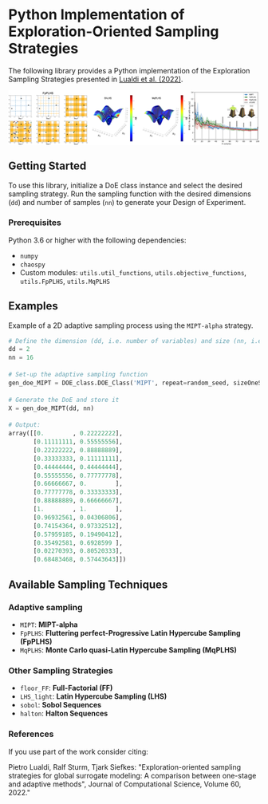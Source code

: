 # Python Implementation of Exploration-Oriented Sampling Strategies

The following library provides a Python implementation of the Exploration Sampling Strategies presented in [Lualdi et al. (2022)](https://www.sciencedirect.com/science/article/abs/pii/S1877750322000357). 

<p align="center">
<img align="middle" src="pics/paper_overview.png" alt="Paper Overview" />
</p>

## Getting Started

To use this library, initialize a DoE class instance and select the desired sampling strategy. Run the sampling function with the desired dimensions (`dd`) and number of samples (`nn`) to generate your Design of Experiment.

### Prerequisites

Python 3.6 or higher with the following dependencies:
- `numpy`
- `chaospy`
- Custom modules: `utils.util_functions`, `utils.objective_functions`, `utils.FpPLHS`, `utils.MqPLHS`

## Examples

Example of a 2D adaptive sampling process using the `MIPT-alpha` strategy. 

```python
# Define the dimension (dd, i.e. number of variables) and size (nn, i.e. max number of samples) of your DOE
dd = 2
nn = 16

# Set-up the adaptive sampling function
gen_doe_MIPT = DOE_class.DOE_Class('MIPT', repeat=random_seed, sizeOneStage=10).DOE

# Generate the DoE and store it
X = gen_doe_MIPT(dd, nn)

# Output:
array([[0.        , 0.22222222],
       [0.11111111, 0.55555556],
       [0.22222222, 0.88888889],
       [0.33333333, 0.11111111],
       [0.44444444, 0.44444444],
       [0.55555556, 0.77777778],
       [0.66666667, 0.        ],
       [0.77777778, 0.33333333],
       [0.88888889, 0.66666667],
       [1.        , 1.        ],
       [0.96932561, 0.04306806],
       [0.74154364, 0.97332512],
       [0.57959185, 0.19490412],
       [0.35492581, 0.6928599 ],
       [0.02270393, 0.80520333],
       [0.68483468, 0.57443643]])
```

## Available Sampling Techniques
### Adaptive sampling 
- `MIPT`: **MIPT-alpha** 
- `FpPLHS`: **Fluttering perfect-Progressive Latin Hypercube Sampling (FpPLHS)**
- `MqPLHS`: **Monte Carlo quasi-Latin Hypercube Sampling (MqPLHS)**
  
### Other Sampling Strategies
- `floor_FF`: **Full-Factorial (FF)**
- `LHS_light`: **Latin Hypercube Sampling (LHS)**
- `sobol`: **Sobol Sequences**
- `halton`: **Halton Sequences**
  
### References

If you use part of the work consider citing:

Pietro Lualdi, Ralf Sturm, Tjark Siefkes: "Exploration-oriented sampling strategies for global surrogate modeling: A comparison between one-stage and adaptive methods", Journal of Computational Science, Volume 60, 2022."
